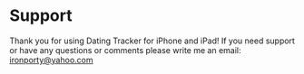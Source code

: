 # Support

Thank you for using Dating Tracker for iPhone and iPad!
If you need support or have any questions or comments please write me an email:
ironporty@yahoo.com

